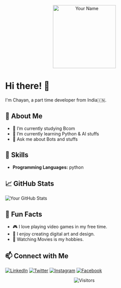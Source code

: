 
  <!-- Header -->
<p align="center">
  <img src="https://imagesupload.net/images/hVHUE.jpeg" alt="Your Name" width="200" height="200">
</p>

<!-- Introduction -->
# Hi there! 👋

I'm Chayan, a part time developer from India🇮🇳. 

## 🚀 About Me
- 🔭 I’m currently studying Bcom
- 🌱 I’m currently learning Python & AI stuffs
- 💬 Ask me about Bots and stuffs

<!-- Skills -->
## 🔧 Skills
- **Programming Languages:** python

<!-- GitHub Stats -->
## 📈 GitHub Stats
![Your GitHub Stats](https://github-readme-stats.vercel.app/api?username=captainrex32&show_icons=true&count_private=true&hide=contribs)

<!-- Animation and Additional Sections -->
## 🌈 Fun Facts
- 🎮 I love playing video games in my free time.
- 🎨 I enjoy creating digital art and design.
- 🎥 Watching Movies is my hobbies.


<!-- Connect with Me -->
## 📫 Connect with Me
[![LinkedIn](https://img.shields.io/badge/LinkedIn-0077B5?style=for-the-badge&logo=linkedin&logoColor=white&label=)](https://www.linkedin.com/in/chayan-dutta-roy-2017b2298?utm_source=share&utm_campaign=share_via&utm_content=profile&utm_medium=android_app)
[![Twitter](https://img.shields.io/badge/Twitter-1DA1F2?style=for-the-badge&logo=twitter&logoColor=white&label=)](https://twitter.com/Chayanduttaroy)
[![Instagram](https://img.shields.io/badge/Instagram-E4405F?style=for-the-badge&logo=instagram&logoColor=white&label=)](https://www.instagram.com/chayanduttaroy2003?igsh=MTNiYzNiMzkwZA==) 
[![Facebook](https://img.shields.io/badge/Facebook-1877F2?style=for-the-badge&logo=facebook&logoColor=white&label=)](https://www.facebook.com/chayan.duttaroy.1?mibextid=rS40aB7S9Ucbxw6v) 



<!-- Footer -->
<p align="center">
  <img src="https://visitor-badge.laobi.icu/badge?page_id=your-username.your-username" alt="Visitors">
</p>


<!---
captainrex32/captainrex32 is a ✨ special ✨ repository because its `README.md` (this file) appears on your GitHub profile.
You can click the Preview link to take a look at your changes.
--->

